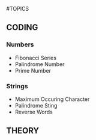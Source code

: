 #TOPICS

## CODING

### Numbers
- Fibonacci Series
- Palindrome Number
- Prime Number

### Strings
- Maximum Occuring Character
- Palindrome Sting
- Reverse Words

## THEORY